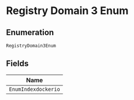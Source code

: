 
# Registry Domain 3 Enum

## Enumeration

`RegistryDomain3Enum`

## Fields

| Name |
|  --- |
| `EnumIndexdockerio` |

